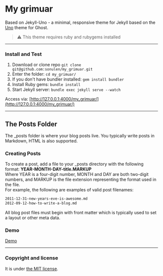 # My grimuar

Based on Jekyll-Uno - a minimal, responsive theme for Jekyll based on the [Uno](https://github.com/daleanthony/Uno) theme for Ghost.

> :warning:
  This theme requires ruby and rubygems installed
---

### Install and Test

1. Download or clone repo `git clone git@github.com:sonulen/my_grimuar.git`
2. Enter the folder: `cd my_grimuar/`
3. If you don't have bundler installed: `gem install bundler`
3. Install Ruby gems: `bundle install`
4. Start Jekyll server: `bundle exec jekyll serve --watch`

Access via: [http://127.0.0.1:4000/my_grimuar/](http://127.0.0.1:4000/my_grimuar/)

---

## The Posts Folder
The _posts folder is where your blog posts live. You typically write posts in Markdown, HTML is also supported.

### Creating Posts
To create a post, add a file to your _posts directory with the following format: **YEAR-MONTH-DAY-title.MARKUP**  
Where YEAR is a four-digit number, MONTH and DAY are both two-digit numbers, and MARKUP is the file extension representing the format used in the file.   
For example, the following are examples of valid post filenames:

```bash
2011-12-31-new-years-eve-is-awesome.md
2012-09-12-how-to-write-a-blog.md
```

All blog post files must begin with front matter which is typically used to set a layout or other meta data.

### Demo

[Demo](https://sonulen.github.io/my_grimuar/)

---

### Copyright and license

It is under [the MIT license](/LICENSE).
